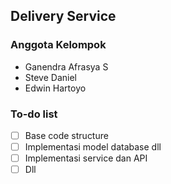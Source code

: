 ## Delivery Service

### Anggota Kelompok

- Ganendra Afrasya S
- Steve Daniel
- Edwin Hartoyo

### To-do list

- [ ] Base code structure
- [ ] Implementasi model database dll
- [ ] Implementasi service dan API
- [ ] Dll